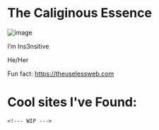# The Caliginous Essence 

![image](https://github.com/user-attachments/assets/1528e8bb-2465-4164-8354-1bd26058b9f1)

I’m Ins3nsitive

He/Her

Fun fact: https://theuselessweb.com

# Cool sites I've Found:
	<!--- WIP --->  
<!---
Is3nsitive/Is3nsitive is a ✨ special ✨ repository because its `README.md` (this file) appears on your GitHub profile.
You can click the Preview link to take a look at your changes.
--->
